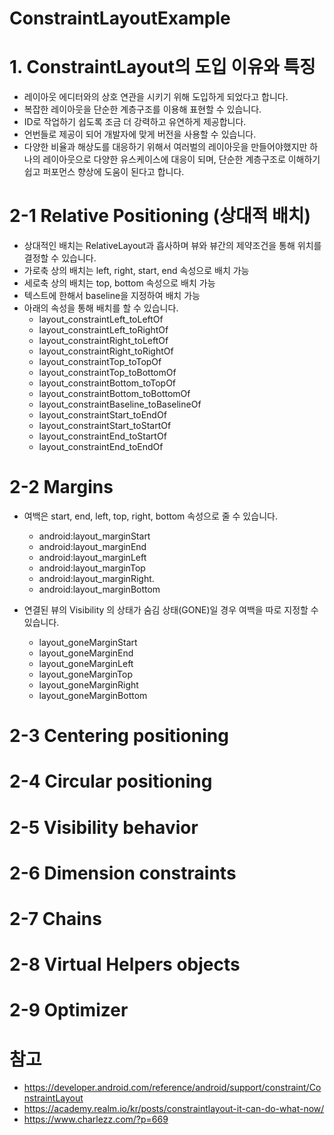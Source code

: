# ConstraintLayoutExample

# 1. ConstraintLayout의 도입 이유와 특징
 - 레이아웃 에디터와의 상호 연관을 시키기 위해 도입하게 되었다고 합니다.
 - 복잡한 레이아웃을 단순한 계층구조를 이용해 표현할 수 있습니다.
 - ID로 작업하기 쉽도록 조금 더 강력하고 유연하게 제공합니다.
 - 언번들로 제공이 되어 개발자에 맞게 버전을 사용할 수 있습니다.
 - 다양한 비율과 해상도를 대응하기 위해서 여러벌의 레이아웃을 만들어야했지만 하나의 레이아웃으로 다양한
유스케이스에 대응이 되며, 단순한 계층구조로 이해하기 쉽고 퍼포먼스 향상에 도움이 된다고 합니다.

# 2-1 Relative Positioning (상대적 배치)
- 상대적인 배치는 RelativeLayout과 흡사하며 뷰와 뷰간의 제약조건을 통해 위치를 결정할 수 있습니다.
- 가로축 상의 배치는 left, right, start, end 속성으로 배치 가능
- 세로축 상의 배치는 top, bottom 속성으로 배치 가능
- 텍스트에 한해서 baseline을 지정하여 배치 가능
- 아래의 속성을 통해 배치를 할 수 있습니다.
  * layout_constraintLeft_toLeftOf
  * layout_constraintLeft_toRightOf
  * layout_constraintRight_toLeftOf
  * layout_constraintRight_toRightOf
  * layout_constraintTop_toTopOf
  * layout_constraintTop_toBottomOf
  * layout_constraintBottom_toTopOf
  * layout_constraintBottom_toBottomOf
  * layout_constraintBaseline_toBaselineOf
  * layout_constraintStart_toEndOf
  * layout_constraintStart_toStartOf
  * layout_constraintEnd_toStartOf
  * layout_constraintEnd_toEndOf

# 2-2 Margins
- 여백은 start, end, left, top, right, bottom 속성으로 줄 수 있습니다.
  * android:layout_marginStart
  * android:layout_marginEnd
  * android:layout_marginLeft
  * android:layout_marginTop
  * android:layout_marginRight.
  * android:layout_marginBottom

- 연결된 뷰의 Visibility 의 상태가 숨김 상태(GONE)일 경우 여백을 따로 지정할 수 있습니다.
  * layout_goneMarginStart
  * layout_goneMarginEnd
  * layout_goneMarginLeft
  * layout_goneMarginTop
  * layout_goneMarginRight
  * layout_goneMarginBottom



# 2-3 Centering positioning
# 2-4 Circular positioning
# 2-5 Visibility behavior
# 2-6 Dimension constraints
# 2-7 Chains
# 2-8 Virtual Helpers objects
# 2-9 Optimizer

# 참고
 - https://developer.android.com/reference/android/support/constraint/ConstraintLayout
 - https://academy.realm.io/kr/posts/constraintlayout-it-can-do-what-now/
 - https://www.charlezz.com/?p=669